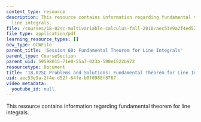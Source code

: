 ```yaml
---
content_type: resource
description: This resource contains information regarding fundamental theorem for
  line integrals.
file: /courses/18-02sc-multivariable-calculus-fall-2010/aec53e9a2f4ed52f64feb0f0988f8767_MIT18_02SC_pb_39_comb.pdf
file_type: application/pdf
learning_resource_types: []
ocw_type: OCWFile
parent_title: 'Session 60: Fundamental Theorem for Line Integrals'
parent_type: CourseSection
parent_uid: 59598015-71e0-55a7-023b-590e1522b972
resourcetype: Document
title: '18.02SC Problems and Solutions: Fundamental Theorem for Line Integrals'
uid: aec53e9a-2f4e-d52f-64fe-b0f0988f8767
video_metadata:
  youtube_id: null
---
```

This resource contains information regarding fundamental theorem for line integrals.


